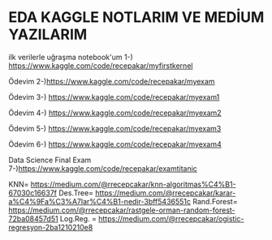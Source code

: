 # EDA KAGGLE NOTLARIM VE MEDİUM YAZILARIM
ilk verilerle uğraşma notebook'um
1-) https://www.kaggle.com/code/recepakar/myfirstkernel 

Ödevim 
2-)https://www.kaggle.com/code/recepakar/myexam

Ödevim
3-) https://www.kaggle.com/code/recepakar/myexam1 

Ödevim
4-) https://www.kaggle.com/code/recepakar/myexam2  

Ödevim 
5-) https://www.kaggle.com/code/recepakar/myexam3 

Ödevim
6-) https://www.kaggle.com/code/recepakar/myexam4

Data Science Final Exam
7-)https://www.kaggle.com/code/recepakar/examtitanic



KNN= https://medium.com/@rrecepcakar/knn-algoritmas%C4%B1-67030c16637f
Des.Tree= https://medium.com/@rrecepcakar/karar-a%C4%9Fa%C3%A7lar%C4%B1-nedir-3bff5436551c
Rand.Forest= https://medium.com/@rrecepcakar/rastgele-orman-random-forest-72ba08457d51
Log.Reg. = https://medium.com/@rrecepcakar/ogistic-regresyon-2ba1210210e8
